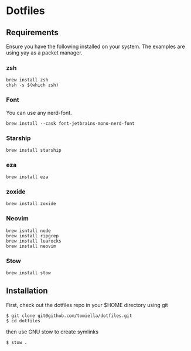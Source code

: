 # Dotfiles

## Requirements

Ensure you have the following installed on your system. The examples are using yay as a packet manager.

### zsh
```
brew install zsh
chsh -s $(which zsh)
```

### Font
You can use any nerd-font.
```
brew install --cask font-jetbrains-mono-nerd-font
```

### Starship
```
brew install starship
```

### eza
```
brew install eza
```

### zoxide
```
brew install zoxide
```

### Neovim
```
brew isntall node
brew install ripgrep
brew install luarocks
brew install neovim
```

### Stow
```
brew install stow
```

## Installation

First, check out the dotfiles repo in your $HOME directory using git

```
$ git clone git@github.com/tomiella/dotfiles.git
$ cd dotfiles
```

then use GNU stow to create symlinks

```
$ stow .
```
